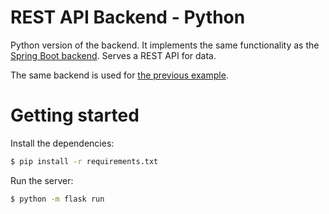 # REST API Backend - Python

Python version of the backend. It implements the same functionality as the [Spring Boot backend](../backend).
Serves a REST API for data.

The same backend is used for [the previous example](../../04-decoupled-js).

# Getting started
Install the dependencies:

```bash
$ pip install -r requirements.txt
```

Run the server:

```bash
$ python -m flask run
```

